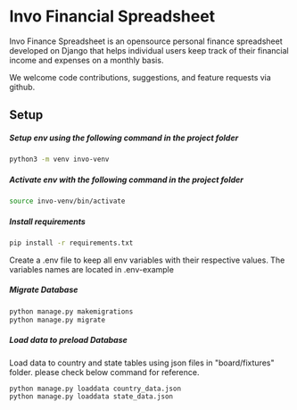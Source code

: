 # Invo Financial Spreadsheet

Invo Finance Spreadsheet is an opensource personal finance spreadsheet developed on Django that helps individual users keep track of their financial income and expenses on a monthly basis.

We welcome code contributions, suggestions, and feature requests via github.

## Setup

##### Setup env using the following command in the project folder

```bash
python3 -m venv invo-venv
```

##### Activate env with the following command in the project folder

```bash
source invo-venv/bin/activate
```

##### Install requirements

```bash
pip install -r requirements.txt
```

Create a .env file to keep all env variables with their respective values. The variables names are located in .env-example

##### Migrate Database

```bash
python manage.py makemigrations
python manage.py migrate
```

##### Load data to preload Database
Load data to country and state tables using json files in "board/fixtures" folder. please check below command for reference.

```bash
python manage.py loaddata country_data.json
python manage.py loaddata state_data.json
```
